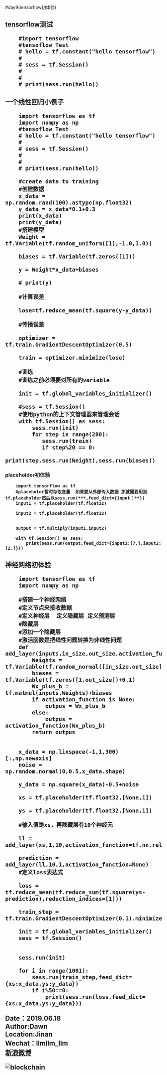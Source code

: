 #day9(tensorflow初体验)

<h2>tensorflow测试

        #import tensorflow
        #tensoflow Test
        # hello = tf.constant("hello tensorflow")
        #
        # sess = tf.Session()
        #
        #
        # print(sess.run(hello))
<h2>一个线性回归小例子
        
        import tensorflow as tf
        import numpy as np
        #tensoflow Test
        # hello = tf.constant("hello tensorflow")
        #
        # sess = tf.Session()
        #
        #
        # print(sess.run(hello))
        
        #create data to training
        #创建数据
        x_data = np.random.rand(100).astype(np.float32)
        y_data = x_data*0.1+0.3
        print(x_data)
        print(y_data)
        #搭建模型
        Weight = tf.Variable(tf.random_uniform([1],-1.0,1.0))
        
        biases = tf.Variable(tf.zeros([1]))
        
        y = Weight*x_data+biases
        
        # print(y)
        
        #计算误差
        
        lose=tf.reduce_mean(tf.square(y-y_data))
        
        #传播误差
        
        optimizer = tf.train.GradientDescentOptimizer(0.5)
        
        train = optimizer.minimize(lose)
        
        #训练
        #训练之前必须要对所有的variable
        
        init = tf.global_variables_initializer()
        
        #sess = tf.Session()
        #使用python的上下文管理器来管理会话
        with tf.Session() as sess:
            sess.run(init)
            for step in range(280):
               sess.run(train)
               if step%20 == 0:
                   print(step,sess.run(Weight),sess.run(biases))


<h3>placeholder初体验
        
        import tensorflow as tf
        #placeholer暂时存取变量  如果要从外部传入数据 那就需要用到tf.placeholder然后以sess.run(***,feed_dict={input：**})
        input1 = tf.placeholder(tf.float32)
        
        input2 = tf.placeholder(tf.float32)
        
        
        output = tf.multiply(input1,input2)
        
        with tf.Session() as sess:
            print(sess.run(output,feed_dict={input1:[7.],input2:[2.]}))


<h2>神经网络初体验
        
        import tensorflow as tf
        import numpy as np
        
        #搭建一个神经网络
        #定义节点来接收数据
        #定义神经层  定义隐藏层 定义预测层
        #隐藏层
        #添加一个隐藏层
        #激活函数是把线性问题转换为非线性问题
        def add_layer(inputs,in_size,out_size,activation_function=None):
            Weights = tf.Variable(tf.random_normal([in_size,out_size]))
            biases = tf.Variable(tf.zeros([1,out_size])+0.1)
            Wx_plus_b = tf.matmul(inputs,Weights)+biases
            if activation_function is None:
                outpus = Wx_plus_b
            else:
                outpus = activation_function(Wx_plus_b)
            return outpus
        
        
        x_data = np.linspace(-1,1,300)[:,np.newaxis]
        noise = np.random.normal(0,0.5,x_data.shape)
        
        y_data = np.square(x_data)-0.5+noise
        
        xs = tf.placeholder(tf.float32,[None,1])
        
        ys = tf.placeholder(tf.float32,[None,1])
        
        #输入值是xs，再隐藏层有10个神经元
        
        ll = add_layer(xs,1,10,activation_function=tf.nn.relu)
        
        prediction = add_layer(ll,10,1,activation_function=None)
        #定义loss表达式
        
        loss = tf.reduce_mean(tf.reduce_sum(tf.square(ys-prediction),reduction_indices=[1]))
        
        train_step = tf.train.GradientDescentOptimizer(0.1).minimize(loss)
        
        init = tf.global_variables_initializer()
        sess = tf.Session()
        
        
        sess.run(init)
        
        for i in range(1001):
            sess.run(train_step,feed_dict={xs:x_data,ys:y_data})
            if i%50==0:
                print(sess.run(loss,feed_dict={xs:x_data,ys:y_data}))


Date：2019.06.18  
Author:Dawn  
Location:Jinan   
Wechat：llmllm_llm  
[新浪微博](https://weibo.com/u/5034954422)
 
![blockchain](https://ss0.bdstatic.com/70cFvHSh_Q1YnxGkpoWK1HF6hhy/it/u=702257389,1274025419&fm=27&gp=0.jpg "区块链")

        
        